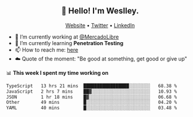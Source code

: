 <h2 align="center">👋 Hello! I'm Weslley.</h2>
<p align="center">
  <a href="http://weslleyneri.com.br">Website</a> •
  <a href="https://twitter.com/Weslley_Neri">Twitter</a> •
  <a href="https://www.linkedin.com/in/weslley-neri-3658908b">LinkedIn</a>
</p>


- 🔭 I’m currently working at [@MercadoLibre](https://github.com/mercadolibre)
- 🌱 I’m currently learning **Penetration Testing**
- 📫 How to reach me: [here](mailto:weslley39@gmail.com)
- ☁️ Quote of the moment: "Be good at something, get good or give up"

📊 **This week I spent my time working on**
<!--START_SECTION:waka-->

```txt
TypeScript   13 hrs 21 mins  █████████████████░░░░░░░░   68.38 %
JavaScript   2 hrs 7 mins    ██▓░░░░░░░░░░░░░░░░░░░░░░   10.93 %
JSON         1 hr 18 mins    █▓░░░░░░░░░░░░░░░░░░░░░░░   06.68 %
Other        49 mins         █░░░░░░░░░░░░░░░░░░░░░░░░   04.20 %
YAML         40 mins         █░░░░░░░░░░░░░░░░░░░░░░░░   03.48 %
```

<!--END_SECTION:waka-->

<!-- Inspired by https://github.com/gruselhaus/gruselhaus -->
